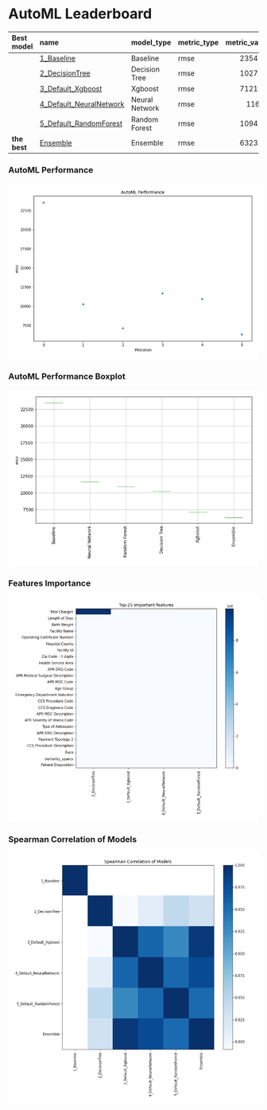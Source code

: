 # AutoML Leaderboard

| Best model   | name                                                         | model_type     | metric_type   |   metric_value |   train_time |
|:-------------|:-------------------------------------------------------------|:---------------|:--------------|---------------:|-------------:|
|              | [1_Baseline](1_Baseline/README.md)                           | Baseline       | rmse          |       23541.3  |         1.8  |
|              | [2_DecisionTree](2_DecisionTree/README.md)                   | Decision Tree  | rmse          |       10272.1  |         6.26 |
|              | [3_Default_Xgboost](3_Default_Xgboost/README.md)             | Xgboost        | rmse          |        7121.41 |       152.91 |
|              | [4_Default_NeuralNetwork](4_Default_NeuralNetwork/README.md) | Neural Network | rmse          |       11669    |         7.77 |
|              | [5_Default_RandomForest](5_Default_RandomForest/README.md)   | Random Forest  | rmse          |       10942.4  |        19.44 |
| **the best** | [Ensemble](Ensemble/README.md)                               | Ensemble       | rmse          |        6323.94 |         0.3  |

### AutoML Performance
![AutoML Performance](ldb_performance.png)

### AutoML Performance Boxplot
![AutoML Performance Boxplot](ldb_performance_boxplot.png)

### Features Importance
![features importance across models](features_heatmap.png)



### Spearman Correlation of Models
![models spearman correlation](correlation_heatmap.png)

